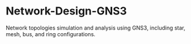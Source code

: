 # Network-Design-GNS3
Network topologies simulation and analysis using GNS3, including star, mesh, bus, and ring configurations.
